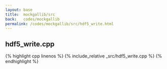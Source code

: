 ```yaml
---
layout: base
title:  mockgallib/src
back:   codes/mockgallib
permalink: /codes/mockgallib/src/hdf5_write.html
---
```


## hdf5_write.cpp
{% highlight cpp linenos %}
{% include_relative _src/hdf5_write.cpp %}
{% endhighlight %}
